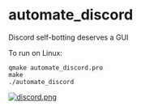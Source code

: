 # automate_discord
Discord self-botting deserves a GUI

To run on Linux:
```
qmake automate_discord.pro
make
./automate_discord
```

[![discord.png](https://i.postimg.cc/FzkVHrrw/discord.png)](https://postimg.cc/ZvZdfhyL)
